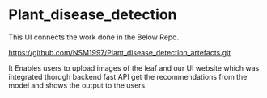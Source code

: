 # Plant_disease_detection

This UI connects the work done in the Below Repo.

https://github.com/NSM1997/Plant_disease_detection_artefacts.git


It Enables users to upload images of the leaf and our UI website which was integrated thorugh backend fast API get the recommendations from the model and shows the output to the users.
